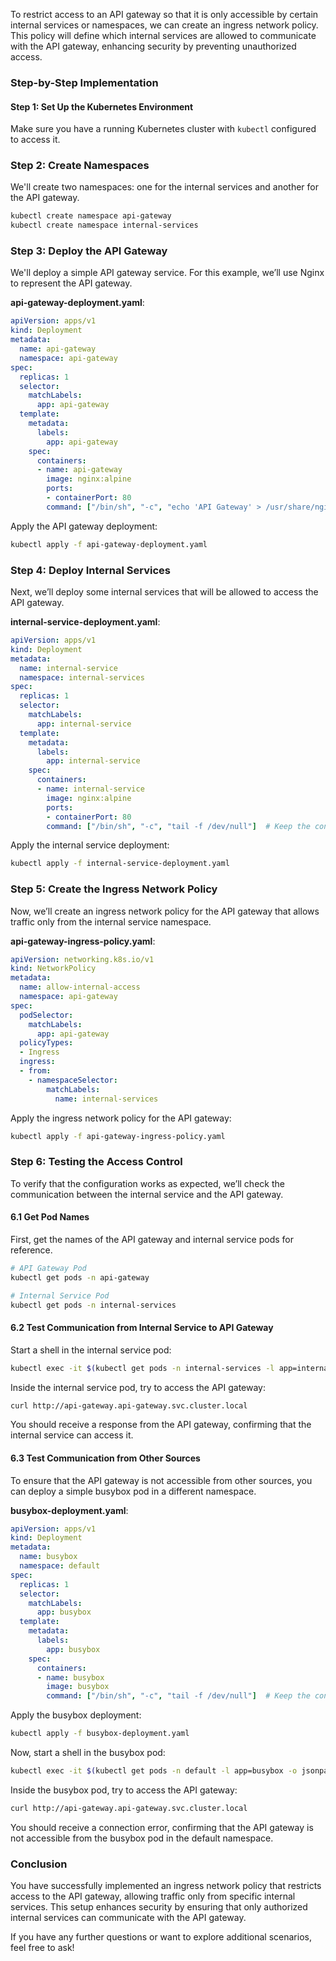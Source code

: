 To restrict access to an API gateway so that it is only accessible by certain internal services or namespaces, we can create an ingress network policy. This policy will define which internal services are allowed to communicate with the API gateway, enhancing security by preventing unauthorized access.

### Step-by-Step Implementation

#### Step 1: Set Up the Kubernetes Environment

Make sure you have a running Kubernetes cluster with `kubectl` configured to access it.

### Step 2: Create Namespaces

We'll create two namespaces: one for the internal services and another for the API gateway.

```bash
kubectl create namespace api-gateway
kubectl create namespace internal-services
```

### Step 3: Deploy the API Gateway

We'll deploy a simple API gateway service. For this example, we’ll use Nginx to represent the API gateway.

**api-gateway-deployment.yaml**:
```yaml
apiVersion: apps/v1
kind: Deployment
metadata:
  name: api-gateway
  namespace: api-gateway
spec:
  replicas: 1
  selector:
    matchLabels:
      app: api-gateway
  template:
    metadata:
      labels:
        app: api-gateway
    spec:
      containers:
      - name: api-gateway
        image: nginx:alpine
        ports:
        - containerPort: 80
        command: ["/bin/sh", "-c", "echo 'API Gateway' > /usr/share/nginx/html/index.html && nginx -g 'daemon off;'"]
```

Apply the API gateway deployment:

```bash
kubectl apply -f api-gateway-deployment.yaml
```

### Step 4: Deploy Internal Services

Next, we’ll deploy some internal services that will be allowed to access the API gateway.

**internal-service-deployment.yaml**:
```yaml
apiVersion: apps/v1
kind: Deployment
metadata:
  name: internal-service
  namespace: internal-services
spec:
  replicas: 1
  selector:
    matchLabels:
      app: internal-service
  template:
    metadata:
      labels:
        app: internal-service
    spec:
      containers:
      - name: internal-service
        image: nginx:alpine
        ports:
        - containerPort: 80
        command: ["/bin/sh", "-c", "tail -f /dev/null"]  # Keep the container running
```

Apply the internal service deployment:

```bash
kubectl apply -f internal-service-deployment.yaml
```

### Step 5: Create the Ingress Network Policy

Now, we’ll create an ingress network policy for the API gateway that allows traffic only from the internal service namespace.

**api-gateway-ingress-policy.yaml**:
```yaml
apiVersion: networking.k8s.io/v1
kind: NetworkPolicy
metadata:
  name: allow-internal-access
  namespace: api-gateway
spec:
  podSelector:
    matchLabels:
      app: api-gateway
  policyTypes:
  - Ingress
  ingress:
  - from:
    - namespaceSelector:
        matchLabels:
          name: internal-services
```

Apply the ingress network policy for the API gateway:

```bash
kubectl apply -f api-gateway-ingress-policy.yaml
```

### Step 6: Testing the Access Control

To verify that the configuration works as expected, we’ll check the communication between the internal service and the API gateway.

#### 6.1 Get Pod Names

First, get the names of the API gateway and internal service pods for reference.

```bash
# API Gateway Pod
kubectl get pods -n api-gateway

# Internal Service Pod
kubectl get pods -n internal-services
```

#### 6.2 Test Communication from Internal Service to API Gateway

Start a shell in the internal service pod:

```bash
kubectl exec -it $(kubectl get pods -n internal-services -l app=internal-service -o jsonpath='{.items[0].metadata.name}') -n internal-services -- /bin/sh
```

Inside the internal service pod, try to access the API gateway:

```bash
curl http://api-gateway.api-gateway.svc.cluster.local
```

You should receive a response from the API gateway, confirming that the internal service can access it.

#### 6.3 Test Communication from Other Sources

To ensure that the API gateway is not accessible from other sources, you can deploy a simple busybox pod in a different namespace.

**busybox-deployment.yaml**:
```yaml
apiVersion: apps/v1
kind: Deployment
metadata:
  name: busybox
  namespace: default
spec:
  replicas: 1
  selector:
    matchLabels:
      app: busybox
  template:
    metadata:
      labels:
        app: busybox
    spec:
      containers:
      - name: busybox
        image: busybox
        command: ["/bin/sh", "-c", "tail -f /dev/null"]  # Keep the container running
```

Apply the busybox deployment:

```bash
kubectl apply -f busybox-deployment.yaml
```

Now, start a shell in the busybox pod:

```bash
kubectl exec -it $(kubectl get pods -n default -l app=busybox -o jsonpath='{.items[0].metadata.name}') -n default -- /bin/sh
```

Inside the busybox pod, try to access the API gateway:

```bash
curl http://api-gateway.api-gateway.svc.cluster.local
```

You should receive a connection error, confirming that the API gateway is not accessible from the busybox pod in the default namespace.

### Conclusion

You have successfully implemented an ingress network policy that restricts access to the API gateway, allowing traffic only from specific internal services. This setup enhances security by ensuring that only authorized internal services can communicate with the API gateway.

If you have any further questions or want to explore additional scenarios, feel free to ask!
